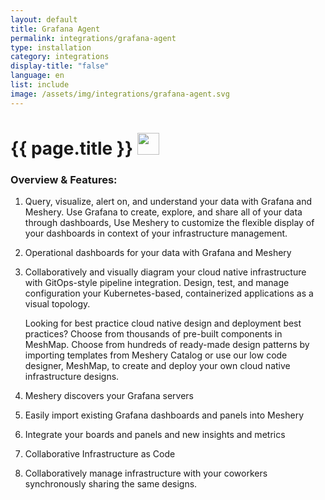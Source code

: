 ```yaml
---
layout: default
title: Grafana Agent
permalink: integrations/grafana-agent
type: installation
category: integrations
display-title: "false"
language: en
list: include
image: /assets/img/integrations/grafana-agent.svg
---
```


<h1>{{ page.title }} <img src="{{ page.image }}" style="width: 35px; height: 35px;" /></h1>


<!-- This needs replaced with the Category property, not the sub-category.
 #### Category: grafana-agent -->

### Overview & Features:
1. Query, visualize, alert on, and understand your data with Grafana and Meshery. Use Grafana to create, explore, and share all of your data through dashboards, Use Meshery to customize the flexible display of your dashboards in context of your infrastructure management.

2. Operational dashboards for your data with Grafana and Meshery

4. 
    Collaboratively and visually diagram your cloud native infrastructure with GitOps-style pipeline integration. Design, test, and manage configuration your Kubernetes-based, containerized applications as a visual topology.



    Looking for best practice cloud native design and deployment best practices? Choose from thousands of pre-built components in MeshMap. Choose from hundreds of ready-made design patterns by importing templates from Meshery Catalog or use our low code designer, MeshMap, to create and deploy your own cloud native infrastructure designs.



5. Meshery discovers your Grafana servers

6. Easily import existing Grafana dashboards and panels into Meshery

7. Integrate your boards and panels and new insights and metrics

8. Collaborative Infrastructure as Code

9. Collaboratively manage infrastructure with your coworkers synchronously sharing the same designs.

